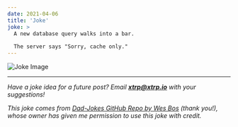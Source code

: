 ```yaml
---
date: 2021-04-06
title: 'Joke'
joke: >
  A new database query walks into a bar.
  
  The server says "Sorry, cache only."
---
```


![Joke Image](https://private.xtrp.io/projects/DailyDeveloperJokes/public_image_server/images/5e1259a37a785.png)

---
*Have a joke idea for a future post? Email **[xtrp@xtrp.io](mailto:xtrp@xtrp.io)** with your suggestions!*

*This joke comes from [Dad-Jokes GitHub Repo by Wes Bos](https://github.com/wesbos/dad-jokes) (thank you!), whose owner has given me permission to use this joke with credit.*

<!-- 
Joke text:
A new database query walks into a bar.

The server says "Sorry, cache only."
 -->

